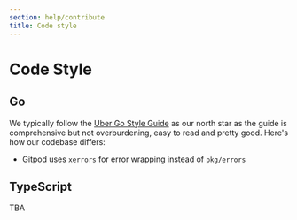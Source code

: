 ```yaml
---
section: help/contribute
title: Code style
---
```


<script context="module">
  export const prerender = true;
</script>

# Code Style

## Go

We typically follow the [Uber Go Style Guide](https://github.com/uber-go/guide/blob/master/style.md) as our north star as the guide is comprehensive but not overburdening, easy to read and pretty good. Here's how our codebase differs:

- Gitpod uses `xerrors` for error wrapping instead of `pkg/errors`

## TypeScript

TBA
